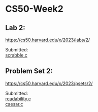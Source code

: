 # CS50-Week2

## Lab 2:

https://cs50.harvard.edu/x/2023/labs/2/

Submitted:<br>
[scrabble.c](scrabble.c)<br>

## Problem Set 2:

https://cs50.harvard.edu/x/2023/psets/2/

Submitted:<br>
[readability.c](readability.c)<br>
[caesar.c](caesar.c)<br>
